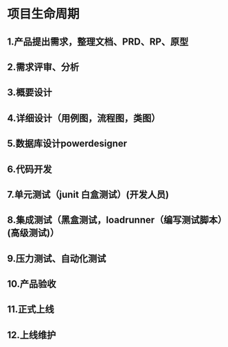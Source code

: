 # 项目生命周期

## 1.产品提出需求，整理文档、PRD、RP、原型

## 2.需求评审、分析

## 3.概要设计

## 4.详细设计（用例图，流程图，类图）

## 5.数据库设计powerdesigner

## 6.代码开发

## 7.单元测试（junit 白盒测试）(开发人员)

## 8.集成测试（黑盒测试，loadrunner（编写测试脚本）(高级测试)）

## 9.压力测试、自动化测试

## 10.产品验收

## 11.正式上线

## 12.上线维护

